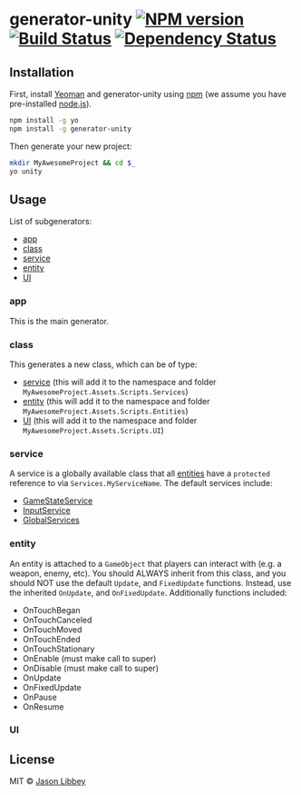 # generator-unity [![NPM version][npm-image]][npm-url] [![Build Status][travis-image]][travis-url] [![Dependency Status][daviddm-image]][daviddm-url]
> 

## Installation

First, install [Yeoman](http://yeoman.io) and generator-unity using [npm](https://www.npmjs.com/) (we assume you have pre-installed [node.js](https://nodejs.org/)).

```bash
npm install -g yo
npm install -g generator-unity
```

Then generate your new project:

```bash
mkdir MyAwesomeProject && cd $_
yo unity
```

## Usage

List of subgenerators:
 * [app](#app)
 * [class](#class)
 * [service](#service)
 * [entity](#entity)
 * [UI](#UI)

### app

This is the main generator.  

### class

This generates a new class, which can be of type:
 * [service](#service) (this will add it to the namespace and folder `MyAwesomeProject.Assets.Scripts.Services`)
 * [entity](#entity) (this will add it to the namespace and folder `MyAwesomeProject.Assets.Scripts.Entities`)
 * [UI](#UI) (this will add it to the namespace and folder `MyAwesomeProject.Assets.Scripts.UI`)

### service

A service is a globally available class that all [entities](#entity) have a `protected` reference to via `Services.MyServiceName`.  The default services include:
 * [GameStateService](#GameStateService)
 * [InputService](#InputService)
 * [GlobalServices](#GlobalServices)

### entity

An entity is attached to a `GameObject` that players can interact with (e.g. a weapon, enemy, etc).  You should ALWAYS inherit from this class, and you should NOT use the default `Update`, and `FixedUpdate` functions.  Instead, use the inherited `OnUpdate`, and `OnFixedUpdate`.  Additionally functions included:
 * OnTouchBegan
 * OnTouchCanceled
 * OnTouchMoved
 * OnTouchEnded
 * OnTouchStationary
 * OnEnable (must make call to super)
 * OnDisable (must make call to super)
 * OnUpdate
 * OnFixedUpdate
 * OnPause
 * OnResume

### UI



## License

MIT © [Jason Libbey]()


[npm-image]: https://badge.fury.io/js/generator-unity.svg
[npm-url]: https://npmjs.org/package/generator-unity
[travis-image]: https://travis-ci.org/JELGT2011/generator-unity.svg?branch=master
[travis-url]: https://travis-ci.org/JELGT2011/generator-unity
[daviddm-image]: https://david-dm.org/JELGT2011/generator-unity.svg?theme=shields.io
[daviddm-url]: https://david-dm.org/JELGT2011/generator-unity
